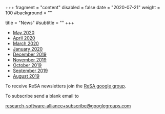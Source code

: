+++
fragment = "content"
disabled = false
date = "2020-07-21"
weight = 100
#background = ""

title = "News"
#subtitle = ""
+++

* [May 2020](2020-May-newsletter.pdf)
* [April 2020](2020-April-newsletter.pdf)
* [March 2020](2020-March-newsletter.pdf)
* [January 2020](2020-January-newsletter.pdf)
* [December 2019](2019-December-newsletter.pdf)
* [November 2019](2019-November-newsletter.pdf)
* [October 2019](2019-October-newsletter.pdf)
* [September 2019](2019-September-newsletter.pdf)
* [August 2019](2019-August-newsletter.pdf)

To receive ReSA newsletters join the [ReSA google group](https://groups.google.com/forum/#!forum/research-software-alliance).

To subscribe send a blank email to 

[research-software-alliance+subscribe@googlegroups.com](mailto:research-software-alliance+subscribe@googlegroups.com)

